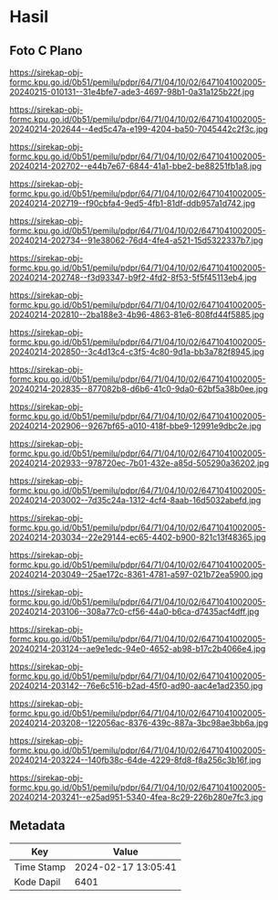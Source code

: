 # Hasil

## Foto C Plano

https://sirekap-obj-formc.kpu.go.id/0b51/pemilu/pdpr/64/71/04/10/02/6471041002005-20240215-010131--31e4bfe7-ade3-4697-98b1-0a31a125b22f.jpg

https://sirekap-obj-formc.kpu.go.id/0b51/pemilu/pdpr/64/71/04/10/02/6471041002005-20240214-202644--4ed5c47a-e199-4204-ba50-7045442c2f3c.jpg

https://sirekap-obj-formc.kpu.go.id/0b51/pemilu/pdpr/64/71/04/10/02/6471041002005-20240214-202702--e44b7e67-6844-41a1-bbe2-be88251fb1a8.jpg

https://sirekap-obj-formc.kpu.go.id/0b51/pemilu/pdpr/64/71/04/10/02/6471041002005-20240214-202719--f90cbfa4-9ed5-4fb1-81df-ddb957a1d742.jpg

https://sirekap-obj-formc.kpu.go.id/0b51/pemilu/pdpr/64/71/04/10/02/6471041002005-20240214-202734--91e38062-76d4-4fe4-a521-15d5322337b7.jpg

https://sirekap-obj-formc.kpu.go.id/0b51/pemilu/pdpr/64/71/04/10/02/6471041002005-20240214-202748--f3d93347-b9f2-4fd2-8f53-5f5f45113eb4.jpg

https://sirekap-obj-formc.kpu.go.id/0b51/pemilu/pdpr/64/71/04/10/02/6471041002005-20240214-202810--2ba188e3-4b96-4863-81e6-808fd44f5885.jpg

https://sirekap-obj-formc.kpu.go.id/0b51/pemilu/pdpr/64/71/04/10/02/6471041002005-20240214-202850--3c4d13c4-c3f5-4c80-9d1a-bb3a782f8945.jpg

https://sirekap-obj-formc.kpu.go.id/0b51/pemilu/pdpr/64/71/04/10/02/6471041002005-20240214-202835--877082b8-d6b6-41c0-9da0-62bf5a38b0ee.jpg

https://sirekap-obj-formc.kpu.go.id/0b51/pemilu/pdpr/64/71/04/10/02/6471041002005-20240214-202906--9267bf65-a010-418f-bbe9-12991e9dbc2e.jpg

https://sirekap-obj-formc.kpu.go.id/0b51/pemilu/pdpr/64/71/04/10/02/6471041002005-20240214-202933--978720ec-7b01-432e-a85d-505290a36202.jpg

https://sirekap-obj-formc.kpu.go.id/0b51/pemilu/pdpr/64/71/04/10/02/6471041002005-20240214-203002--7d35c24a-1312-4cf4-8aab-16d5032abefd.jpg

https://sirekap-obj-formc.kpu.go.id/0b51/pemilu/pdpr/64/71/04/10/02/6471041002005-20240214-203034--22e29144-ec65-4402-b900-821c13f48365.jpg

https://sirekap-obj-formc.kpu.go.id/0b51/pemilu/pdpr/64/71/04/10/02/6471041002005-20240214-203049--25ae172c-8361-4781-a597-021b72ea5900.jpg

https://sirekap-obj-formc.kpu.go.id/0b51/pemilu/pdpr/64/71/04/10/02/6471041002005-20240214-203106--308a77c0-cf56-44a0-b6ca-d7435acf4dff.jpg

https://sirekap-obj-formc.kpu.go.id/0b51/pemilu/pdpr/64/71/04/10/02/6471041002005-20240214-203124--ae9e1edc-94e0-4652-ab98-b17c2b4066e4.jpg

https://sirekap-obj-formc.kpu.go.id/0b51/pemilu/pdpr/64/71/04/10/02/6471041002005-20240214-203142--76e6c516-b2ad-45f0-ad90-aac4e1ad2350.jpg

https://sirekap-obj-formc.kpu.go.id/0b51/pemilu/pdpr/64/71/04/10/02/6471041002005-20240214-203208--122056ac-8376-439c-887a-3bc98ae3bb6a.jpg

https://sirekap-obj-formc.kpu.go.id/0b51/pemilu/pdpr/64/71/04/10/02/6471041002005-20240214-203224--140fb38c-64de-4229-8fd8-f8a256c3b16f.jpg

https://sirekap-obj-formc.kpu.go.id/0b51/pemilu/pdpr/64/71/04/10/02/6471041002005-20240214-203241--e25ad951-5340-4fea-8c29-226b280e7fc3.jpg


## Metadata

| Key        | Value               |
| ---------- | ------------------- |
| Time Stamp | 2024-02-17 13:05:41 |
| Kode Dapil | 6401                |



